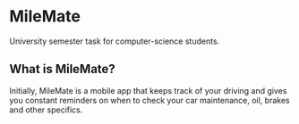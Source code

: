 # MileMate

University semester task for computer-science students.

## What is MileMate?
Initially, MileMate is a mobile app that keeps track of your driving and gives you constant reminders on when to check your car maintenance, oil, brakes and other specifics.
